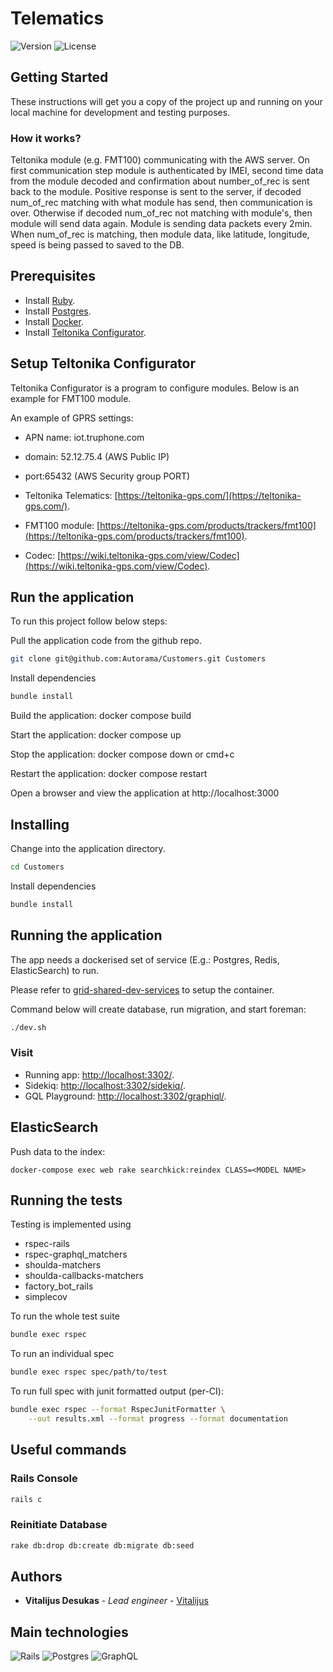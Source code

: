# Telematics

![Version](https://img.shields.io/badge/dynamic/json?color=blue&label=version&prefix=v&query=%24.version&url=https%3A%2F%2Fe49ee07a33e40aab8c7c4b39816a12eb6734f2f0%40raw.githubusercontent.com%2FAutorama%2Fcustomers%2Fdevelop%2Fpackage.json)
![License](https://img.shields.io/badge/dynamic/json?color=888&label=license&query=%24.license&url=https%3A%2F%2Fe49ee07a33e40aab8c7c4b39816a12eb6734f2f0%40raw.githubusercontent.com%2FAutorama%2Fcustomers%2Fdevelop%2Fpackage.json)


## Getting Started

These instructions will get you a copy of the project up and running on your local machine for development and testing purposes.

### How it works?

Teltonika module (e.g. FMT100) communicating with the AWS server. On first communication step module is authenticated by IMEI,
second time data from the module decoded and confirmation about number_of_rec is sent back to the module.
Positive response is sent to the server, if decoded num_of_rec matching with what
module has send, then communication is over. Otherwise if decoded num_of_rec not matching with module's, then module will send data again. Module is sending data packets every 2min. When num_of_rec is matching, then module data, like latitude, longitude, speed is being passed to saved to the DB.

## Prerequisites

- Install [Ruby](https://www.ruby-lang.org/en/downloads/).
- Install [Postgres](https://www.postgresql.org/).
- Install [Docker](https://www.docker.com/).
- Install [Teltonika Configurator](https://wiki.teltonika-gps.com/view/Teltonika_Configurator_versions).

## Setup Teltonika Configurator

Teltonika Configurator is a program to configure modules. Below is an example for FMT100 module.

An example of GPRS settings:
- APN name: iot.truphone.com
- domain: 52.12.75.4 (AWS Public IP)
- port:65432 (AWS Security group PORT)



- Teltonika Telematics: [https://teltonika-gps.com/](https://teltonika-gps.com/).
- FMT100 module: [https://teltonika-gps.com/products/trackers/fmt100](https://teltonika-gps.com/products/trackers/fmt100).
- Codec: [https://wiki.teltonika-gps.com/view/Codec](https://wiki.teltonika-gps.com/view/Codec).

## Run the application

To run this project follow below steps:

Pull the application code from the github repo.
```sh
git clone git@github.com:Autorama/Customers.git Customers
```

Install dependencies
```sh
bundle install
```

Build the application:
docker compose build

Start the application:
docker compose up

Stop the application:
docker compose down or cmd+c

Restart the application:
docker compose restart

Open a browser and view the application at http://localhost:3000

## Installing





Change into the application directory.

```sh
cd Customers
```

Install dependencies

```sh
bundle install
```

## Running the application

The app needs a dockerised set of service (E.g.: Postgres, Redis, ElasticSearch)
to run.

Please refer to
[grid-shared-dev-services](https://github.com/Autorama/grid-shared-dev-services)
to setup the container.

Command below will create database, run migration, and start foreman:

```sh
./dev.sh
```

### Visit

- Running app: [http://localhost:3302/](http://localhost:3302/).
- Sidekiq: [http://localhost:3302/sidekiq/](http://localhost:3302/sidekiq).
- GQL Playground:
  [http://localhost:3302/graphiql/](http://localhost:3302/graphiql).

## ElasticSearch

Push data to the index:

```
docker-compose exec web rake searchkick:reindex CLASS=<MODEL NAME>
```

## Running the tests

Testing is implemented using

- rspec-rails
- rspec-graphql_matchers
- shoulda-matchers
- shoulda-callbacks-matchers
- factory_bot_rails
- simplecov

To run the whole test suite

```sh
bundle exec rspec
```

To run an individual spec

```sh
bundle exec rspec spec/path/to/test
```

To run full spec with junit formatted output (per-CI):

```sh
bundle exec rspec --format RspecJunitFormatter \
    --out results.xml --format progress --format documentation
```

## Useful commands

### Rails Console

```sh
rails c
```

### Reinitiate Database

```sh
rake db:drop db:create db:migrate db:seed
```

## Authors

- **Vitalijus Desukas** - _Lead engineer_ -
  [Vitalijus](https://github.com/Vitalijus)

## Main technologies

<img alt="Rails" src="https://img.shields.io/badge/rails-%23CC0000.svg?style=for-the-badge&logo=ruby-on-rails&logoColor=white"/> <img alt="Postgres" src ="https://img.shields.io/badge/postgres-%23316192.svg?style=for-the-badge&logo=postgresql&logoColor=white"/> <img alt="GraphQL" src="https://img.shields.io/badge/-GraphQL-E10098?style=for-the-badge&logo=graphql&logoColor=white"/>
